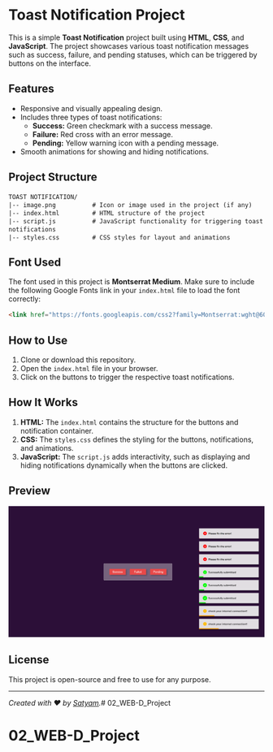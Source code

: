 
# Toast Notification Project

This is a simple **Toast Notification** project built using **HTML**, **CSS**, and **JavaScript**. The project showcases various toast notification messages such as success, failure, and pending statuses, which can be triggered by buttons on the interface.

## Features
- Responsive and visually appealing design.
- Includes three types of toast notifications:
  - **Success:** Green checkmark with a success message.
  - **Failure:** Red cross with an error message.
  - **Pending:** Yellow warning icon with a pending message.
- Smooth animations for showing and hiding notifications.

## Project Structure
```
TOAST NOTIFICATION/
|-- image.png          # Icon or image used in the project (if any)
|-- index.html         # HTML structure of the project
|-- script.js          # JavaScript functionality for triggering toast notifications
|-- styles.css         # CSS styles for layout and animations
```

## Font Used
The font used in this project is **Montserrat Medium**. Make sure to include the following Google Fonts link in your `index.html` file to load the font correctly:
```html
<link href="https://fonts.googleapis.com/css2?family=Montserrat:wght@600&display=swap" rel="stylesheet">
```

## How to Use
1. Clone or download this repository.
2. Open the `index.html` file in your browser.
3. Click on the buttons to trigger the respective toast notifications.

## How It Works
1. **HTML:** The `index.html` contains the structure for the buttons and notification container.
2. **CSS:** The `styles.css` defines the styling for the buttons, notifications, and animations.
3. **JavaScript:** The `script.js` adds interactivity, such as displaying and hiding notifications dynamically when the buttons are clicked.

## Preview
![Preview](./image.png)

## License
This project is open-source and free to use for any purpose.

---

*Created with ❤️ by [Satyam](https://github.com/your-username).*# 02_WEB-D_Project
# 02_WEB-D_Project
